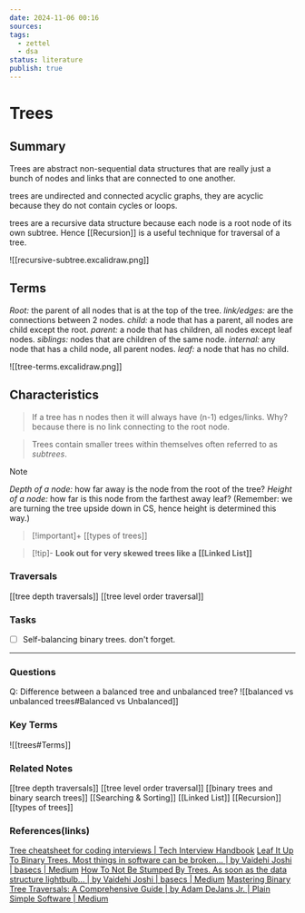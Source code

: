 ```yaml
---
date: 2024-11-06 00:16
sources: 
tags:
  - zettel
  - dsa
status: literature
publish: true
---
```

# Trees

## Summary
Trees are abstract non-sequential data structures that are really just a bunch of nodes and links that are connected to one another.

trees are undirected and connected acyclic graphs, they are acyclic because they do not contain cycles or loops. 

trees are a recursive data structure because each node is a root node of its own subtree. Hence [[Recursion]] is a useful technique for traversal of a tree.

![[recursive-subtree.excalidraw.png]]

## Terms
*Root:* the parent of all nodes that is at the top of the tree.
*link/edges:* are the connections between 2 nodes.
*child:* a node that has a parent, all nodes are child except the root.
*parent:* a node that has children, all nodes except leaf nodes.
*siblings:* nodes that are children of the same node.
*internal:* any node that has a child node, all parent nodes.
*leaf:* a node that has no child.

![[tree-terms.excalidraw.png]]

## Characteristics
> If a tree has n nodes then it will always have (n-1) edges/links. Why? because there is no link connecting to the root node.

> Trees contain smaller trees within themselves often referred to as *subtrees*.

> [!note]
> *Depth of a node:* how far away is the node from the root of the tree?
> *Height of a node:* how far is this node from the farthest away leaf? (Remember: we are turning the tree upside down in CS, hence height is determined this way.)

> [!important]+
> [[types of trees]]

> [!tip]-
> **Look out for very skewed trees like a [[Linked List]]**

### Traversals 
[[tree depth traversals]]
[[tree level order traversal]]

### Tasks 
- [ ] Self-balancing binary trees. don't forget.

---
### Questions
Q: Difference between a balanced tree and unbalanced tree? 
![[balanced vs unbalanced trees#Balanced vs Unbalanced]]

### Key Terms
![[trees#Terms]]

### Related Notes
[[tree depth traversals]]
[[tree level order traversal]]
[[binary trees and binary search trees]]
[[Searching & Sorting]]
[[Linked List]]
[[Recursion]]
[[types of trees]]

### References(links)
[Tree cheatsheet for coding interviews | Tech Interview Handbook](https://www.techinterviewhandbook.org/algorithms/tree/)
[Leaf It Up To Binary Trees. Most things in software can be broken… | by Vaidehi Joshi | basecs | Medium](https://medium.com/basecs/leaf-it-up-to-binary-trees-11001aaf746d)
[How To Not Be Stumped By Trees. As soon as the data structure lightbulb… | by Vaidehi Joshi | basecs | Medium](https://medium.com/basecs/how-to-not-be-stumped-by-trees-5f36208f68a7)
[Mastering Binary Tree Traversals: A Comprehensive Guide | by Adam DeJans Jr. | Plain Simple Software | Medium](https://medium.com/plain-simple-software/mastering-binary-tree-traversals-a-comprehensive-guide-d7203b1f7fcd)